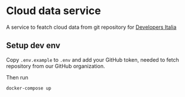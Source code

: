 # Cloud data service

A service to featch cloud data from git repository for [Developers Italia](https://developers.italia.it/)

## Setup dev env

Copy `.env.example` to `.env` and add your GitHub token, needed to fetch repository from our GitHub organization.

Then run

```sh
docker-compose up
```
